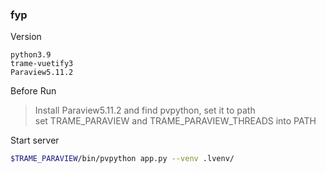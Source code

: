 ### fyp

Version

```
python3.9
trame-vuetify3
Paraview5.11.2
```

Before Run

> Install Paraview5.11.2 and find pvpython, set it to path \
> set TRAME_PARAVIEW and TRAME_PARAVIEW_THREADS into PATH

Start server

```bash
$TRAME_PARAVIEW/bin/pvpython app.py --venv .lvenv/
```



